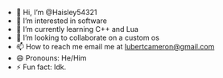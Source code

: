 - 👋 Hi, I’m @Haisley54321
- 👀 I’m interested in  software
- 🌱 I’m currently learning C++ and Lua
- 💞️ I’m looking to collaborate on a custom os
- 📫 How to reach me email me at lubertcameron@gmail.com
- 😄 Pronouns: He/Him
- ⚡ Fun fact: Idk.
